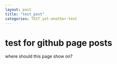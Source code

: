 ```yaml
---
layout: post
title: "test_post"
categories: TEST yet-another-test
---
```


# test for github page posts

where should this page show on?
